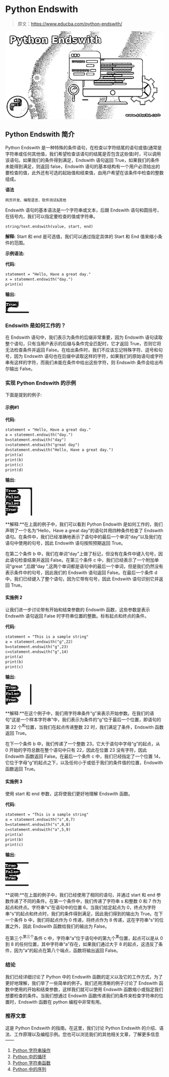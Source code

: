 # Python Endswith

> 原文：<https://www.educba.com/python-endswith/>

![Python Endswith](img/f3d0b5a38430636ab0fcefca53583e5f.png)



## Python Endswith 简介

Python Endswith 是一种特殊的条件语句，在检查以字符结尾的语句或值(通常是字符串或任何其他值，我们希望检查该语句的结尾是否包含这些值)时，可以调用该语句。如果我们的条件得到满足，Endswith 语句返回 True，如果我们的条件未能得到满足，则返回 false，Endswith 语句的基本结构有一个用户必须给出的要检查的值，此外还有可选的起始值和结束值，由用户希望在该条件中检查的整数组成。

**语法**

<small>网页开发、编程语言、软件测试&其他</small>

Endswith 语句的基本语法是一个字符串或文本，后跟 Endswith 语句和圆括号，在括号内，我们可以指定要检查的值或字符串。

```
string/text.endswith(value, start, end)
```

**解释:** Start 和 end 是可选值，我们可以通过指定具体的 Start 和 End 值来缩小条件的范围。

**示例语法:**

**代码:**

```
statement = "Hello, Have a great day."
x = statement.endswith("day.")
print(x)
```

**输出:**

![Python Endswith1](img/66bf09bd7f557d51cb50dcb637a308b7.png)



### Endswith 是如何工作的？

在 Endswith 语句中，我们表示为条件的后缀非常重要，因为 Endswith 语句读取整个语句，只有当用户表示的后缀与条件完全匹配时，它才返回 True，否则它将无法检查条件并返回 False。在给出条件时，我们不应该忘记特殊字符、逗号和句号，因为 Endswith 语句也在后缀中读取这样的字符，如果我们的原始语句或字符串有这样的字符，而我们未能在条件中给出这些字符，则 Endswith 条件会给出布尔输出 False。

### 实现 Python Endswith 的示例

下面是提到的例子:

#### 示例#1

**代码:**

```
statement = "Hello, Have a great day."
a = statement.endswith("day.")
b=statement.endswith("day")
c=statement.endswith("great day")
d=statement.endswith("Hello, Have a great day.")
print(a)
print(b)
print(c)
print(d)
```

**输出:**

![Python Endswith2](img/d1a43120136d5f1917eea4c8c051c57a.png)



**解释:**在上面的例子中，我们可以看到 Python Endswith 是如何工作的，我们声明了一个名为“Hello，Have a great day”的语句并用四种条件检查了 Endswith 语句。在条件中，我们已经准确地表示了语句中的最后一个单词“day”以及我们在语句中使用的句号，因此 Endswith 语句按照预期返回 True。

在第二个条件 b 中，我们在单词“day”上做了标记，但没有在条件中键入句号，因此语句检查结束并返回 False。在第三个条件 c 中，我们已经表示了一个附加单词“great ”,后跟“day ”,这两个单词都是语句中的最后一个单词，但是我们仍然没有表示条件中的句号，因此我们的 Endswith 语句返回 False。在最后一个条件 d 中，我们已经键入了整个语句，因为它带有句号，因此 Endswith 语句识别它并返回 True。

#### 实施例 2

让我们进一步讨论带有开始和结束参数的 Endswith 函数，这些参数是表示 Endswith 语句返回 False 时字符串位置的整数。标有起点和终点的条件。

**代码:**

```
statement = "This is a sample string"
a = statement.endswith("g",22)
b=statement.endswith("g",23)
c=statement.endswith("g",14)
print(a)
print(b)
print(c)
```

**输出:**

![position of the string](img/ff9f559de0d5f522ae688ef9ca01fdf8.png)



**解释:**在这个例子中，我们用字符串条件“g”来表示开始参数。在我们的语句“这是一个样本字符串”中，我们表示为条件的“g”位于最后一个位置，即语句的第 22 个<sup>和</sup>位置，当我们在起点传递整数 22 时，我们满足了条件，Endswith 函数返回 True。

在下一个条件 b 中，我们传递了一个整数 23，它大于语句中字母“g”的起点，从 0 开始的字符总数在整个语句中只有 22，因此在位置 23 没有字符，因此 Endswith 函数返回 False。在最后一个条件 c 中，我们已经指定了一个位置 14，它位于字母“g”的起点之下，以及任何小于或低于我们的条件值的位置，Endswith 函数返回 True。

#### 实施例 3

使用 start 和 end 参数，这将使我们更好地理解 Endswith 函数。

**代码:**

```
statement = "This is a sample string"
a = statement.endswith("s",0,7)
b=statement.endswith("s",0,8)
c=statement.endswith("a",5,9)
print(a)
print(b)
print(c)
```

**输出:**

![start and end parameters](img/0181a4553d89f4b6bd74373a82cd6578.png)



**说明:**在上面的例子中，我们已经使用了相同的语句，并通过 start 和 end 参数传递了不同的条件。在第一个条件中，我们传递了字符串 s 和整数 0 和 7 作为起点和终点。字符串“s”在语句中的位置 6，当我们给定起点为 0，终点为字符串“s”的起点和终点时，我们的条件得到满足，因此我们得到的输出为 True。在下一个条件 b 中，我们将起点作为 0 传递，将终点作为 8 传递，这在字符串“s”的位置之外，因此 Endswith 函数给我们的输出为 False。

在第三个<sup>第三个</sup>条件 c 中，字符串“a”位于语句中的第九个<sup>第</sup>位置，起点可以是从 0 到 8 的任何位置，其中字符串“a”存在，如果我们通过大于 8 的起点，这违反了条件，因为“a”的起点在第八个端点，函数将输出返回 False。

### 结论

我们已经详细讨论了 Python 中的 Endswith 函数的定义以及它的工作方式，为了更好地理解，我们举了一些简单的例子。我们还用清晰的例子讨论了 Endswith 函数中使用的开始和结束参数，这样我们就可以使用 Endswith 函数缩小或指定我们想要检查的条件。当我们想通过 Endswith 函数传递我们的条件来检查字符串的位置时，Endswith 函数在 python 编程中非常有用。

### 推荐文章

这是 Python Endswith 的指南。在这里，我们讨论 Python Endswith 的介绍、语法、工作原理以及编程示例。您也可以浏览我们的其他相关文章，了解更多信息——

1.  [Python 字符串操作](https://www.educba.com/python-string-operations/)
2.  [Python 中的循环](https://www.educba.com/loops-in-python/)
3.  [Python 字符串函数](https://www.educba.com/python-string-functions/)
4.  [Python 中的序列](https://www.educba.com/sequences-in-python/)





